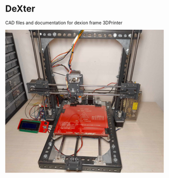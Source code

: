 # DeXter
CAD files and documentation for dexion frame 3DPrinter

![Example Image](https://github.com/PanagiotisMenounos/DeXter/blob/main/docs/pictures/363905082_629125485670601_357177237876035735_n.jpg?raw=true)



